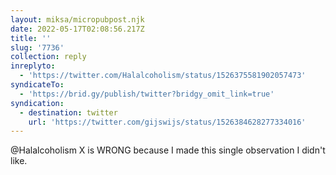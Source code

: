 ```yaml
---
layout: miksa/micropubpost.njk
date: 2022-05-17T02:08:56.217Z
title: ''
slug: '7736'
collection: reply
inreplyto:
  - 'https://twitter.com/Halalcoholism/status/1526375581902057473'
syndicateTo:
  - 'https://brid.gy/publish/twitter?bridgy_omit_link=true'
syndication:
  - destination: twitter
    url: 'https://twitter.com/gijswijs/status/1526384628277334016'
---
```

@Halalcoholism X is WRONG because I made this single observation I didn&#39;t like.
